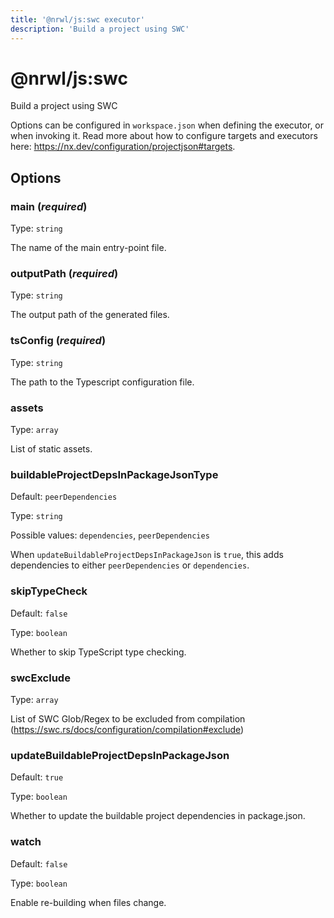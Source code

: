 ```yaml
---
title: '@nrwl/js:swc executor'
description: 'Build a project using SWC'
---
```


# @nrwl/js:swc

Build a project using SWC

Options can be configured in `workspace.json` when defining the executor, or when invoking it. Read more about how to configure targets and executors here: https://nx.dev/configuration/projectjson#targets.

## Options

### main (_**required**_)

Type: `string`

The name of the main entry-point file.

### outputPath (_**required**_)

Type: `string`

The output path of the generated files.

### tsConfig (_**required**_)

Type: `string`

The path to the Typescript configuration file.

### assets

Type: `array`

List of static assets.

### buildableProjectDepsInPackageJsonType

Default: `peerDependencies`

Type: `string`

Possible values: `dependencies`, `peerDependencies`

When `updateBuildableProjectDepsInPackageJson` is `true`, this adds dependencies to either `peerDependencies` or `dependencies`.

### skipTypeCheck

Default: `false`

Type: `boolean`

Whether to skip TypeScript type checking.

### swcExclude

Type: `array`

List of SWC Glob/Regex to be excluded from compilation (https://swc.rs/docs/configuration/compilation#exclude)

### updateBuildableProjectDepsInPackageJson

Default: `true`

Type: `boolean`

Whether to update the buildable project dependencies in package.json.

### watch

Default: `false`

Type: `boolean`

Enable re-building when files change.
